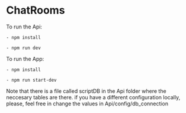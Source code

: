 # ChatRooms

To run the Api:

    - npm install

    - npm run dev

To run the App:

    - npm install

    - npm run start-dev

Note that there is a file called scriptDB in the Api folder where the neccesary tables are there.
if you have a different configuration locally, please, feel free in change the values in Api/config/db_connection
